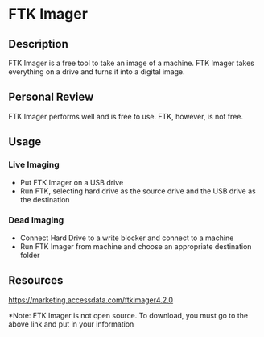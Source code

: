 # FTK Imager

## Description
FTK Imager is a free tool to take an image of a machine. FTK Imager takes everything on a drive and turns it into a digital image.


## Personal Review
FTK Imager performs well and is free to use. FTK, however, is not free.


## Usage
### Live Imaging
- Put FTK Imager on a USB drive
- Run FTK, selecting hard drive as the source drive and the USB drive as the destination

### Dead Imaging
- Connect Hard Drive to a write blocker and connect to a machine
- Run FTK Imager from machine and choose an appropriate destination folder


## Resources
https://marketing.accessdata.com/ftkimager4.2.0

*Note: FTK Imager is not open source. To download, you must go to the above link and put in your information
